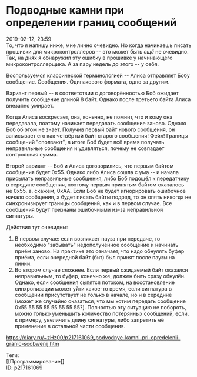 Подводные камни при определении границ сообщений
=================================================

   
 2019-02-12, 23:59   
  То, что я напишу ниже, мне лично очевидно. Но когда начинаешь писать прошивки для микроконтроллеров -- это может быть  *ещё*  не очевидно. Так, на днях я обнаружил эту ошибку в прошивке у начинающего микроконтроллерщика. А за пару недель до этого -- у себя.   
   
 Воспользуемся классической терминологией -- Алиса отправляет Бобу сообщение. Сообщения. Одинакового формата, одно за другим.   
   
 Вариант первый -- в соответствии с договорённостью Боб ожидает получить сообщение длиной 8 байт. Однако после третьего байта Алиса внезапно умирает.   
   
 Когда Алиса воскресает, она, конечно, не помнит, что и кому она передавала, поэтому начинает передавать сообщение заново. Однако Боб об этом не знает. Получив первый байт нового сообщения, он записывает его как четвёртый байт старого сообщения! Фейл! Границы сообщений "сползают", в итоге Боб будет всё время получать неправильные сообщения и удивляться, почему не совпадает контрольная сумма.   
   
 Второй вариант -- Боб и Алиса договорились, что первым байтом сообщения будет 0x55. Однако либо Алиса сошла с ума -- и начала присылать неправильные сообщения, либо Боб подошёл к передатчику в середине сообщения, поэтому первым принятым байтом оказалось не 0x55, а, скажем, 0xAA. Если Боб не будет игнорировать ошибочное начало сообщения, а будет писать байты подряд, то он опять никогда не синхронизирует границы сообщений, как и в первом случае. Все сообщения будут признаны ошибочными из-за неправильной сигнатуры.   
   
 Действия тут очевидны:   
 1. В первом случае: если возникает пауза при передаче, то необходимо "забывать" недополученное сообщение и начинать приём заново. На практике это означает, что надо обнулять буфер приёма, если очередной байт (бит) был принят после паузы на линии.   
 2. Во втором случае сложнее. Если первый ожидаемый байт оказался неправильным, то буфер, конечно же, должен быть сразу обнулён. Однако, если сообщения сыпятся потоком, на восстановление синхронизации может уйти какое-то время, если сигнатура в сообщении присутствует не только в начале, но и в середине (может же случайно оказаться, что мы хотим передать сообщение 0x55 55 55 55 55 55 55 55?). Полностью эту ситуацию не побороть, можно только уменьшить количество потерянных сообщений, если, к примеру, увеличить длину сигнатуры, либо запретить её применение в остальной части сообщения.   
    
 <https://diary.ru/~zHz00/p217161069_podvodnye-kamni-pri-opredelenii-granic-soobwenij.htm>   
   
 Теги:   
 [[Программирование]]   
 ID: p217161069